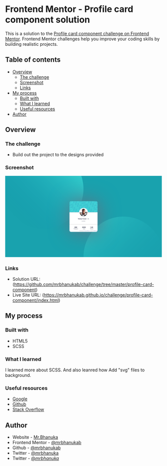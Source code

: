 # Frontend Mentor - Profile card component solution

This is a solution to the [Profile card component challenge on Frontend Mentor](https://www.frontendmentor.io/challenges/profile-card-component-cfArpWshJ). Frontend Mentor challenges help you improve your coding skills by building realistic projects.

## Table of contents

- [Overview](#overview)
  - [The challenge](#the-challenge)
  - [Screenshot](#screenshot)
  - [Links](#links)
- [My process](#my-process)
  - [Built with](#built-with)
  - [What I learned](#what-i-learned)
  - [Useful resources](#useful-resources)
- [Author](#author)

## Overview

### The challenge

- Build out the project to the designs provided

### Screenshot

![](./screenshot.png)

### Links

- Solution URL: (https://github.com/mrbhanukab/challenge/tree/master/profile-card-component)
- Live Site URL: (https://mrbhanukab.github.io/challenge/profile-card-component/index.html)

## My process

### Built with

- HTML5
- SCSS

### What I learned

I learned more about SCSS. And also leanred how Add "svg" files to background.

### Useful resources

- [Google](https://google.com)
- [Github](https://github.com)
- [Stack Overflow](https://stackoverflow.com/)

## Author

- Website - [Mr.Bhanuka](https://mrbhanukab.github.io)
- Frontend Mentor - [@mrbhanukab](https://www.frontendmentor.io/profile/mrbhanukab)
- Github - [@mrbhanukab](https://github.com/mrbhanukab)
- Twitter - [@mrbhanuka](https://twitter.com/mrbhanuka)
- Twitter - [@_mrbhanuka_](https://www.instagram.com/_mr.bhanuka_/)
